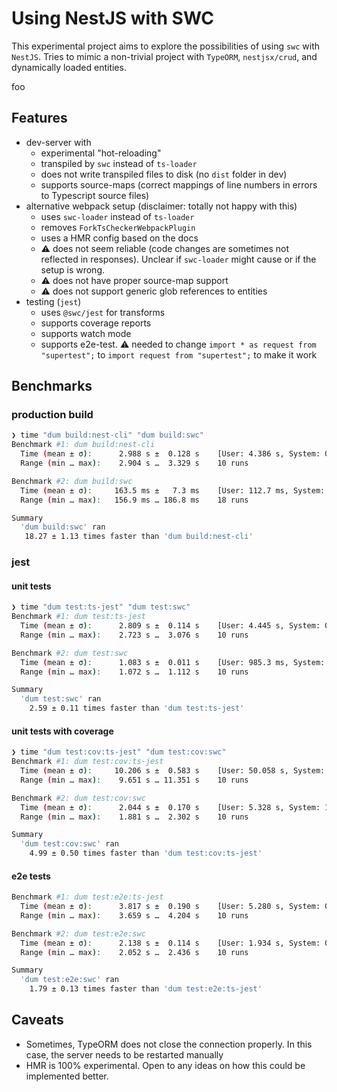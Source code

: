 # Using NestJS with SWC

This experimental project aims to explore the possibilities of using `swc` with `NestJS`.
Tries to mimic a non-trivial project with `TypeORM`, `nestjsx/crud`, and dynamically loaded entities.

foo

## Features

- dev-server with
  - experimental "hot-reloading"
  - transpiled by `swc` instead of `ts-loader`
  - does not write transpiled files to disk (no `dist` folder in dev)
  - supports source-maps (correct mappings of line numbers in errors to Typescript source files)
- alternative webpack setup (disclaimer: totally not happy with this)
  - uses `swc-loader` instead of `ts-loader`
  - removes `ForkTsCheckerWebpackPlugin`
  - uses a HMR config based on the docs
  - ⚠️ does not seem reliable (code changes are sometimes not reflected in responses). Unclear if `swc-loader` might cause or if the setup is wrong.
  - ⚠️ does not have proper source-map support
  - ⚠️ does not support generic glob references to entities
- testing (`jest`)
  - uses `@swc/jest` for transforms
  - supports coverage reports
  - supports watch mode
  - supports e2e-test. ⚠️ needed to change `import * as request from "supertest";` to `import request from "supertest";` to make it work

## Benchmarks

### production build

```bash
❯ time "dum build:nest-cli" "dum build:swc"
Benchmark #1: dum build:nest-cli
  Time (mean ± σ):      2.988 s ±  0.128 s    [User: 4.386 s, System: 0.365 s]
  Range (min … max):    2.904 s …  3.329 s    10 runs

Benchmark #2: dum build:swc
  Time (mean ± σ):     163.5 ms ±   7.3 ms    [User: 112.7 ms, System: 47.4 ms]
  Range (min … max):   156.9 ms … 186.8 ms    18 runs

Summary
  'dum build:swc' ran
   18.27 ± 1.13 times faster than 'dum build:nest-cli'
```

### jest

#### unit tests

```bash
❯ time "dum test:ts-jest" "dum test:swc"
Benchmark #1: dum test:ts-jest
  Time (mean ± σ):      2.809 s ±  0.114 s    [User: 4.445 s, System: 0.489 s]
  Range (min … max):    2.723 s …  3.076 s    10 runs

Benchmark #2: dum test:swc
  Time (mean ± σ):      1.083 s ±  0.011 s    [User: 985.3 ms, System: 262.2 ms]
  Range (min … max):    1.072 s …  1.112 s    10 runs

Summary
  'dum test:swc' ran
    2.59 ± 0.11 times faster than 'dum test:ts-jest'
```

#### unit tests with coverage

```bash
❯ time "dum test:cov:ts-jest" "dum test:cov:swc"
Benchmark #1: dum test:cov:ts-jest
  Time (mean ± σ):     10.206 s ±  0.583 s    [User: 50.058 s, System: 4.228 s]
  Range (min … max):    9.651 s … 11.351 s    10 runs

Benchmark #2: dum test:cov:swc
  Time (mean ± σ):      2.044 s ±  0.170 s    [User: 5.328 s, System: 1.151 s]
  Range (min … max):    1.881 s …  2.302 s    10 runs

Summary
  'dum test:cov:swc' ran
    4.99 ± 0.50 times faster than 'dum test:cov:ts-jest'
```

#### e2e tests

```bash
Benchmark #1: dum test:e2e:ts-jest
  Time (mean ± σ):      3.817 s ±  0.190 s    [User: 5.280 s, System: 0.710 s]
  Range (min … max):    3.659 s …  4.204 s    10 runs

Benchmark #2: dum test:e2e:swc
  Time (mean ± σ):      2.138 s ±  0.114 s    [User: 1.934 s, System: 0.477 s]
  Range (min … max):    2.052 s …  2.436 s    10 runs

Summary
  'dum test:e2e:swc' ran
    1.79 ± 0.13 times faster than 'dum test:e2e:ts-jest'
```

## Caveats

- Sometimes, TypeORM does not close the connection properly. In this case, the server needs to be restarted manually
- HMR is 100% experimental. Open to any ideas on how this could be implemented better.
